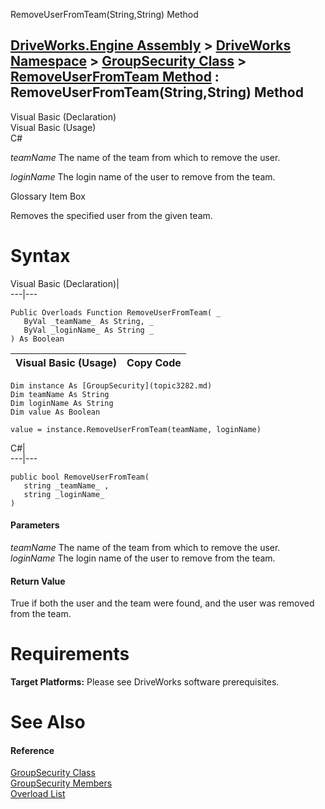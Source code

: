 RemoveUserFromTeam(String,String) Method   
  
[DriveWorks.Engine Assembly](topic2156.md) > [DriveWorks Namespace](topic2159.md) > [GroupSecurity Class](topic3282.md) > [RemoveUserFromTeam Method](topic3320.md) : RemoveUserFromTeam(String,String) Method  
---  
  
Visual Basic (Declaration)    
Visual Basic (Usage)    
C# 

_teamName_
    The name of the team from which to remove the user.

_loginName_
    The login name of the user to remove from the team.

Glossary Item Box

Removes the specified user from the given team. 

# Syntax

Visual Basic (Declaration)|   
---|---  
      
    
    Public Overloads Function RemoveUserFromTeam( _
       ByVal _teamName_ As String, _
       ByVal _loginName_ As String _
    ) As Boolean  
  
Visual Basic (Usage)| Copy Code  
---|---  
      
    
    Dim instance As [GroupSecurity](topic3282.md)
    Dim teamName As String
    Dim loginName As String
    Dim value As Boolean
     
    value = instance.RemoveUserFromTeam(teamName, loginName)  
  
C#|   
---|---  
      
    
    public bool RemoveUserFromTeam( 
       string _teamName_ ,
       string _loginName_
    )  
  
#### Parameters

 _teamName_
    The name of the team from which to remove the user.
_loginName_
    The login name of the user to remove from the team.

#### Return Value

True if both the user and the team were found, and the user was removed from the team.

# Requirements

**Target Platforms:** Please see DriveWorks software prerequisites.

# See Also

#### Reference

[GroupSecurity Class](topic3282.md)   
[GroupSecurity Members](topic3283.md)   
[Overload List](topic3320.md)


